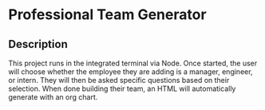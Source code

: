 # Professional Team Generator

## Description
This project runs in the integrated terminal via Node. Once started, the user will choose whether the employee they are adding is a manager, engineer, or intern. They will then be asked specific questions based on their selection. When done building their team, an HTML will automatically generate with an org chart.
